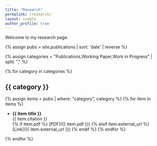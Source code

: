 ```yaml
---
title: "Research"
permalink: /research/
layout: single
author_profile: true
---
```


Welcome to my research page.

{% assign pubs = site.publications | sort: 'date' | reverse %}

{% assign categories = "Publications,Working Paper,Work in Progress" | split: "," %}

{% for category in categories %}
## {{ category }}

{% assign items = pubs | where: "category", category %}
{% for item in items %}
- **{{ item.title }}**  
  {{ item.citation }}  
  {% if item.pdf %}
    [PDF]({{ item.pdf }})
  {% elsif item.external_url %}
    [Link]({{ item.external_url }})
  {% endif %}
{% endfor %}

{% endfor %}
